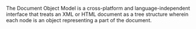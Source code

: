 The Document Object Model is a cross-platform and language-independent interface that treats an XML or HTML document as a tree structure wherein each node is an object representing a part of the document.